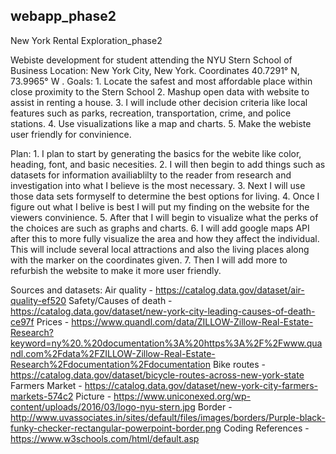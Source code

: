 ## webapp_phase2

New York Rental Exploration_phase2


Webiste development for student attending the NYU Stern School of Business
Location: New York City, New York. Coordinates 40.7291° N, 73.9965° W .
Goals: 1. Locate the safest and most affordable place within close proximity to the Stern School
2. Mashup open data with website to assist in renting a house.
3. I will include other decision criteria like local features such as parks, recreation, transportation, crime, and police stations.
4. Use visualizations like a map and charts.
5. Make the webiste user friendly for convinience.

Plan: 1. I plan to start by generating the basics for the webite like color, heading, font, and basic necesities.
2. I will then begin to add things such as datasets for information availiablilty to the reader from research and investigation into what I believe is the most necessary.
3. Next I will use those data sets formyself to determine the best options for living.
4. Once I figure out what I belive is best I will put my finding on the website for the viewers convinience.
5. After that I will begin to visualize what the perks of the choices are such as graphs and charts. 
6. I will add google maps API after this to more fully visualize the area and how they affect the individual. This will include several local attractions and also the living places along with the marker on the coordinates given.
7. Then I will add more to refurbish the website to make it more user friendly.

Sources and datasets: 
Air quality - https://catalog.data.gov/dataset/air-quality-ef520
Safety/Causes of death - https://catalog.data.gov/dataset/new-york-city-leading-causes-of-death-ce97f
Prices - https://www.quandl.com/data/ZILLOW-Zillow-Real-Estate-Research?keyword=ny%20.%20documentation%3A%20https%3A%2F%2Fwww.quandl.com%2Fdata%2FZILLOW-Zillow-Real-Estate-Research%2Fdocumentation%2Fdocumentation
Bike routes - https://catalog.data.gov/dataset/bicycle-routes-across-new-york-state
Farmers Market - https://catalog.data.gov/dataset/new-york-city-farmers-markets-574c2
Picture - https://www.uniconexed.org/wp-content/uploads/2016/03/logo-nyu-stern.jpg
Border - http://www.uvassociates.in/sites/default/files/images/borders/Purple-black-funky-checker-rectangular-powerpoint-border.png
Coding References - https://www.w3schools.com/html/default.asp